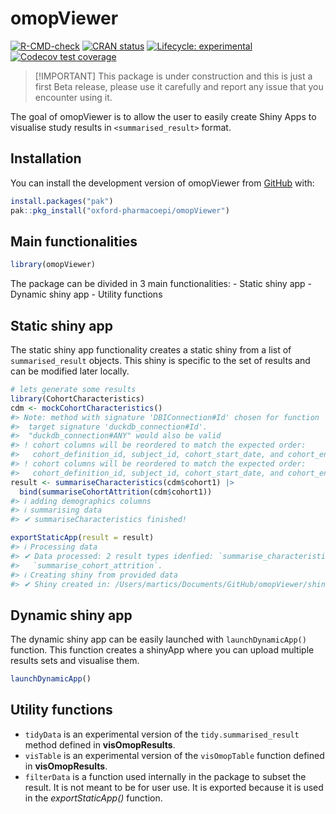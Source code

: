 
<!-- README.md is generated from README.Rmd. Please edit that file -->

# omopViewer

<!-- badges: start -->

[![R-CMD-check](https://github.com/oxford-pharmacoepi/omopViewer/actions/workflows/R-CMD-check.yaml/badge.svg)](https://github.com/oxford-pharmacoepi/omopViewer/actions/workflows/R-CMD-check.yaml)
[![CRAN
status](https://www.r-pkg.org/badges/version/omopViewer)](https://CRAN.R-project.org/package=omopViewer)
[![Lifecycle:
experimental](https://img.shields.io/badge/lifecycle-experimental-orange.svg)](https://lifecycle.r-lib.org/articles/stages.html#experimental)
[![Codecov test
coverage](https://codecov.io/gh/oxford-pharmacoepi/omopViewer/branch/main/graph/badge.svg)](https://app.codecov.io/gh/oxford-pharmacoepi/omopViewer?branch=main)
<!-- badges: end -->

> \[!IMPORTANT\] This package is under construction and this is just a
> first Beta release, please use it carefully and report any issue that
> you encounter using it.

The goal of omopViewer is to allow the user to easily create Shiny Apps
to visualise study results in `<summarised_result>` format.

## Installation

You can install the development version of omopViewer from
[GitHub](https://github.com/oxford-pharmacoepi/omopViewer) with:

``` r
install.packages("pak")
pak::pkg_install("oxford-pharmacoepi/omopViewer")
```

## Main functionalities

``` r
library(omopViewer)
```

The package can be divided in 3 main functionalities: - Static shiny
app - Dynamic shiny app - Utility functions

## Static shiny app

The static shiny app functionality creates a static shiny from a list of
`summarised_result` objects. This shiny is specific to the set of
results and can be modified later locally.

``` r
# lets generate some results
library(CohortCharacteristics)
cdm <- mockCohortCharacteristics()
#> Note: method with signature 'DBIConnection#Id' chosen for function 'dbExistsTable',
#>  target signature 'duckdb_connection#Id'.
#>  "duckdb_connection#ANY" would also be valid
#> ! cohort columns will be reordered to match the expected order:
#>   cohort_definition_id, subject_id, cohort_start_date, and cohort_end_date.
#> ! cohort columns will be reordered to match the expected order:
#>   cohort_definition_id, subject_id, cohort_start_date, and cohort_end_date.
result <- summariseCharacteristics(cdm$cohort1) |>
  bind(summariseCohortAttrition(cdm$cohort1))
#> ℹ adding demographics columns
#> ℹ summarising data
#> ✔ summariseCharacteristics finished!

exportStaticApp(result = result)
#> ℹ Processing data
#> ✔ Data processed: 2 result types idenfied: `summarise_characteristics` and
#>   `summarise_cohort_attrition`.
#> ℹ Creating shiny from provided data
#> ✔ Shiny created in: /Users/martics/Documents/GitHub/omopViewer/shiny
```

## Dynamic shiny app

The dynamic shiny app can be easily launched with `launchDynamicApp()`
function. This function creates a shinyApp where you can upload multiple
results sets and visualise them.

``` r
launchDynamicApp()
```

## Utility functions

- `tidyData` is an experimental version of the `tidy.summarised_result`
  method defined in **visOmopResults**.
- `visTable` is an experimental version of the `visOmopTable` function
  defined in **visOmopResults**.
- `filterData` is a function used internally in the package to subset
  the result. It is not meant to be for user use. It is exported because
  it is used in the *exportStaticApp()* function.

